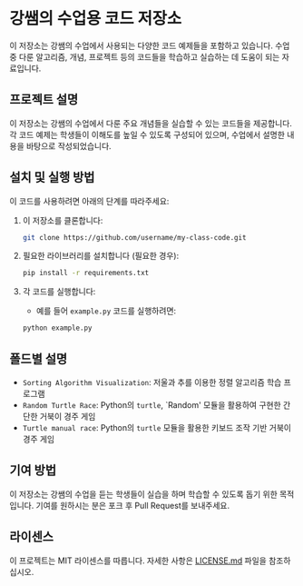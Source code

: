 # 강쌤의 수업용 코드 저장소

이 저장소는 강쌤의 수업에서 사용되는 다양한 코드 예제들을 포함하고 있습니다. 수업 중 다룬 알고리즘, 개념, 프로젝트 등의 코드들을 학습하고 실습하는 데 도움이 되는 자료입니다.

## 프로젝트 설명

이 저장소는 강쌤의 수업에서 다룬 주요 개념들을 실습할 수 있는 코드들을 제공합니다. 각 코드 예제는 학생들이 이해도를 높일 수 있도록 구성되어 있으며, 수업에서 설명한 내용을 바탕으로 작성되었습니다.

## 설치 및 실행 방법

이 코드를 사용하려면 아래의 단계를 따라주세요:

1. 이 저장소를 클론합니다:
   ```bash
   git clone https://github.com/username/my-class-code.git
   ```

2. 필요한 라이브러리를 설치합니다 (필요한 경우):
   ```bash
   pip install -r requirements.txt
   ```

3. 각 코드를 실행합니다:
   - 예를 들어 `example.py` 코드를 실행하려면:
   ```bash
   python example.py
   ```

## 폴드별 설명

- `Sorting Algorithm Visualization`: 저울과 추를 이용한 정렬 알고리즘 학습 프로그램
- `Random Turtle Race`: Python의 `turtle`, `Random' 모듈을 활용하여 구현한 간단한 거북이 경주 게임
- `Turtle manual race`: Python의 `turtle` 모듈을 활용한 키보드 조작 기반 거북이 경주 게임

## 기여 방법

이 저장소는 강쌤의 수업을 듣는 학생들이 실습을 하며 학습할 수 있도록 돕기 위한 목적입니다. 기여를 원하시는 분은 포크 후 Pull Request를 보내주세요.

## 라이센스

이 프로젝트는 MIT 라이센스를 따릅니다. 자세한 사항은 [LICENSE.md](LICENSE.md) 파일을 참조하십시오.

